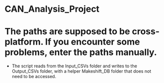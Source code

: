 # CAN_Analysis_Project
# The paths are supposed to be cross-platform. If you encounter some problems, enter the paths manually.
- The script reads from the Input_CSVs folder and writes to the Output_CSVs folder, with a helper Makeshift_DB folder that does not need to be accessed.
